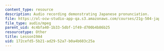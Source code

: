 ```yaml
---
content_type: resource
description: Audio recording demonstrating Japanese pronunciation.
file: https://ol-ocw-studio-app-qa.s3.amazonaws.com/courses/21g-504-japanese-iv-spring-2009/172cefd55b21ad2952a7b0a4b603c25a_Lesson19A4.mp3
file_type: audio/mpeg
parent_uid: 4c4bfa40-1b33-5dbf-1f49-d700b4b86b25
resourcetype: Other
title: Lesson19A4
uid: 172cefd5-5b21-ad29-52a7-b0a4b603c25a
---
```

